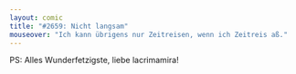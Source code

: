 ```yaml
---
layout: comic
title: "#2659: Nicht langsam"
mouseover: "Ich kann übrigens nur Zeitreisen, wenn ich Zeitreis aß."
---
```


PS: Alles Wunderfetzigste, liebe lacrimamira!
